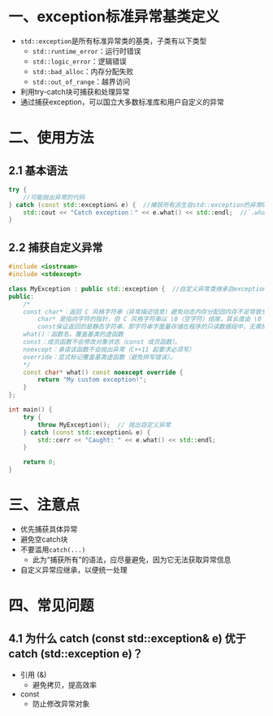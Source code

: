 # 一、exception标准异常基类定义
- `std::exception`是所有标准异常类的基类，子类有以下类型
  - `std::runtime_error`：运行时错误
  - `std::logic_error`：逻辑错误
  - `std::bad_alloc`：内存分配失败
  - `std::out_of_range`：越界访问
- 利用try-catch块可捕获和处理异常
- 通过捕获exception，可以国立大多数标准库和用户自定义的异常
# 二、使用方法
## 2.1  基本语法
```C++
try {
    //可能抛出异常的代码
} catch (const std::exception& e) {  //捕获所有派生自std::exception的异常0
    std::cout << "Catch exception：" << e.what() << std::endl;  //`.what()`函数用于返回异常的描述信息
}
```
## 2.2  捕获自定义异常
```C++
#include <iostream>
#include <stdexcept>

class MyException : public std::exception {  //自定义异常类继承自exception基类
public:
    /*
    const char*：返回 C 风格字符串（异常描述信息）避免动态内存分配因内存不足导致分配异常
        char* 是指向字符的指针​​，但 C 风格字符串以 \0（空字符）结尾，其长度由 \0 的位置决定。
        const保证返回的是静态字符串，即字符串字面量存储在程序的只读数据段中，无需担心字符串存储越界问题
    what()：函数名，覆盖基类的虚函数
    const：成员函数不会修改对象状态（const 成员函数）。
    noexcept：承诺该函数不会抛出异常（C++11 起要求必须写）
    override：显式标记覆盖基类虚函数（避免拼写错误）。
    */
    const char* what() const noexcept override {
        return "My custom exception!";
    }
};

int main() {
    try {
        throw MyException();  // 抛出自定义异常
    } catch (const std::exception& e) {
        std::cerr << "Caught: " << e.what() << std::endl;
    }

    return 0;
}
```
# 三、注意点
- 优先捕获具体异常
- 避免空catch块
- 不要滥用`catch(...)`
  - 此为“捕获所有”的语法，应尽量避免，因为它无法获取异常信息
- 自定义异常应继承，以便统一处理
# 四、常见问题
## 4.1  为什么 catch (const std::exception& e) 优于 catch (std::exception e)？
- 引用 (&)​​ 
  - 避免拷贝，提高效率
- const​​
  - 防止修改异常对象